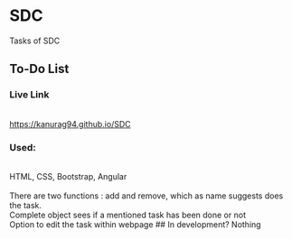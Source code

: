 # SDC
Tasks of SDC
## To-Do List
### Live Link
<br/> https://kanurag94.github.io/SDC<br/>

### Used:
<br/>
HTML, CSS, Bootstrap, Angular
<br/><br/>
There are two functions : add and remove, which as name suggests does the task.<br/>
Complete object sees if a mentioned task has been done or not<br/>
Option to edit the task within webpage
## In development?
Nothing
